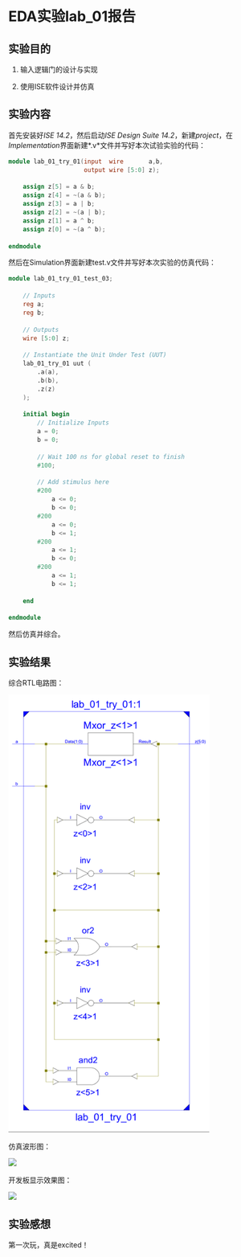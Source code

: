# EDA实验lab_01报告

## 实验目的

1. 输入逻辑门的设计与实现

2. 使用ISE软件设计并仿真

## 实验内容

   首先安装好*ISE 14.2*，然后启动*ISE Design Suite 14.2*，新建*project*，在*Implementation*界面新建*.v*文件并写好本次试验实验的代码：

```Verilog
module lab_01_try_01(input  wire       a,b,
                     output wire [5:0] z);
							
	assign z[5] = a & b;
	assign z[4] = ~(a & b);
	assign z[3] = a | b;
	assign z[2] = ~(a | b);
	assign z[1] = a ^ b;
	assign z[0] = ~(a ^ b);

endmodule
```

   然后在Simulation界面新建test.v文件并写好本次实验的仿真代码：

```Verilog
module lab_01_try_01_test_03;

	// Inputs
	reg a;
	reg b;

	// Outputs
	wire [5:0] z;

	// Instantiate the Unit Under Test (UUT)
	lab_01_try_01 uut (
		.a(a), 
		.b(b), 
		.z(z)
	);

	initial begin
		// Initialize Inputs
		a = 0;
		b = 0;

		// Wait 100 ns for global reset to finish
		#100;
        
		// Add stimulus here
		#200
			a <= 0;
			b <= 0;
		#200
			a <= 0;
			b <= 1;
		#200
			a <= 1;
			b <= 0;
		#200
			a <= 1;
			b <= 1;

	end
      
endmodule
```

   然后仿真并综合。

## 实验结果

综合RTL电路图：

<img src="./rtl.png" width="400px" />

仿真波形图：

![](.\simulation.png)

开发板显示效果图：

![](https://i.kinja-img.com/gawker-media/image/upload/s--PO-8gGRD--/17z3k5lawpg2mjpg.jpg)

## 实验感想

第一次玩，真是excited！
